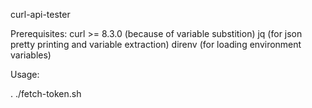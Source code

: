 curl-api-tester

Prerequisites:
curl >= 8.3.0 (because of variable substition)
jq (for json pretty printing and variable extraction)
direnv (for loading environment variables)

Usage:

. ./fetch-token.sh
